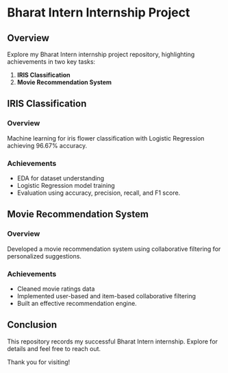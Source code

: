 # Bharat Intern Internship Project

## Overview

Explore my Bharat Intern internship project repository, highlighting achievements in two key tasks:

1. **IRIS Classification**
2. **Movie Recommendation System**

## IRIS Classification

### Overview

Machine learning for iris flower classification with Logistic Regression achieving 96.67% accuracy.

### Achievements

- EDA for dataset understanding
- Logistic Regression model training
- Evaluation using accuracy, precision, recall, and F1 score.

## Movie Recommendation System

### Overview

Developed a movie recommendation system using collaborative filtering for personalized suggestions.

### Achievements

- Cleaned movie ratings data
- Implemented user-based and item-based collaborative filtering
- Built an effective recommendation engine.

## Conclusion

This repository records my successful Bharat Intern internship. Explore for details and feel free to reach out.

Thank you for visiting!
